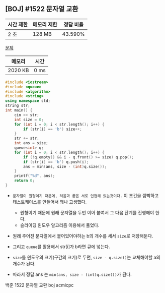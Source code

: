 ## [BOJ] #1522 문자열 교환

| 시간 제한 | 메모리 제한 | 정답 비율 |
| --------- | ----------- | --------- |
| 2 초      | 128 MB      | 43.590%   |

[문제](https://www.acmicpc.net/problem/1522)



| 메모리  | 시간 |
| ------- | ---- |
| 2020 KB | 0 ms |

```c++
#include <iostream>
#include <queue>
#include <algorithm>
#include <string>
using namespace std;
string str;
int main() {
	cin >> str;
	int size = 0;
	for (int i = 0; i < str.length(); i++) {
		if (str[i] == 'b') size++;
	}
	str += str;	
	int ans = size;
	queue<int> q;
	for (int i = 0; i < str.length(); i++) {
		if (!q.empty() && i - q.front() >= size) q.pop();
		if (str[i] == 'b') q.push(i);
		ans = min(ans, size - (int)q.size());
	}
	printf("%d", ans);
	return 0;
}
```

- `문자열이 원형이기 때문에, 처음과 끝은 서로 인접해 있는것이다.` 이 조건을 깜빡하고 테스트케이스를 만들어서 꽤나 고생했다.

  - 원형이기 때문에 원래 문자열을 두번 이어 붙여서 그 다음 단계를 진행해야 한다.
  - 슬라이딩 윈도우 알고리즘 이용해서 풀었다.

  

- 원래 주어진 문자열에서 붙어있어야하는 b의 개수를 세서 `size`로 저장해둔다.

- 그리고 `queue`를 활용해서 str[i]가 b라면 큐에 넣는다.

- `size`를 윈도우의 크기(구간의 크기)로 두면,  `size - q.size()`는 교체해야할 a의 개수가 된다.

- 따라서 정답 ans 는 `min(ans, size - (int)q.size())`가 된다.





백준 1522 문자열 교환 boj acmicpc

